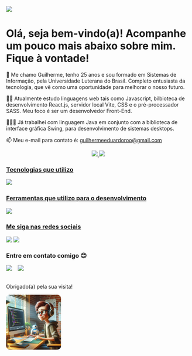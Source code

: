 <img src="./GUILHERME EDUARDO.gif"/>

# Olá, seja bem-vindo(a)! Acompanhe um pouco mais abaixo sobre mim. Fique à vontade!
      
🌱 Me chamo Guilherme, tenho 25 anos e sou formado em Sistemas de Informação, pela Universidade Luterana do Brasil. Completo entusiasta da tecnologia, que vê como uma oportunidade para melhorar o nosso futuro.

👨‍💻 Atualmente estudo linguagens web tais como Javascript, bilbioteca de desenvolvimento React.js, servidor local Vite, CSS e o pré-processador SASS. Meu foco é ser um desenvolvedor Front-End.

👨🏻‍💼 Já trabalhei com linguagem Java em conjunto com a biblioteca de interface gráfica Swing, para desenvolvimento de sistemas desktops.
      
📫 Meu e-mail para contato é: guilhermeeduardoroo@gmail.com
      
<div align="center">
  <a href="https://github.com/GuilhermeEduardo23">
  <img height="180em" src="https://github-readme-stats.vercel.app/api?username=GuilhermeEduardo23&show_icons=true&theme=dark&include_all_commits=true&count_private=true"/>
  <img height="180em" src="https://github-readme-stats.vercel.app/api/top-langs/?username=GuilhermeEduardo23&layout=compact&langs_count=7&theme=dark"/>
</div>

### Tecnologias que utilizo
<div style="display: inline_block">
  <img src="https://skillicons.dev/icons?i=js,html,css,java,react,sass,vite"/>
</div>

### Ferramentas que utilizo para o desenvolvimento
<div style="display: inline_block">
  <img src="https://skillicons.dev/icons?i=git,linux,postman,stackoverflow,vscode"/>
</div>

### Me siga nas redes sociais
<div>
  <a href="https://instagram.com/guilher.m3" target="_blank"><img src="https://img.shields.io/badge/-Instagram-%23E4405F?style=for-the-badge&logo=instagram&logoColor=white" target="_blank"></a>
  <a href="https://www.linkedin.com/in/guilherme-eduardo-7059bb178/" target="_blank"><img src="https://img.shields.io/badge/-LinkedIn-%230077B5?style=for-the-badge&logo=linkedin&logoColor=white" target="_blank"></a> 
</div>

### Entre em contato comigo 😊
<div style="display: flex; gap: 1rem">
  <a href = "mailto:guilhermeeduardoroo@gmail.com"><img src="https://img.shields.io/badge/-Gmail-%23333?style=for-the-badge&logo=gmail&logoColor=white" target="_blank"></a>
  <a href = "mailto:guilhermeeduardo-17@outlook.com"><img src="https://img.shields.io/badge/Microsoft_Outlook-0078D4?style=for-the-badge&logo=microsoft-outlook&logoColor=white"></a>
</div>

<br/>

<div>
  <p>Obrigado(a) pela sua visita!</p>
  <img src="./foto.jpeg" height= 150 style="border-radius: 10px"/>
</div>
